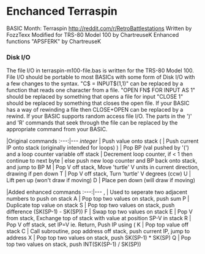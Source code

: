 # Enchanced Terraspin
BASIC Month: Terraspin
<http://reddit.com/r/RetroBattlestations>
Written by FozzTexx
Modified for TRS-80 Model 100 by ChartreuseK
Enhanced functions "APSFERK" by ChartreuseK

### Disk I/O
The file I/O in terraspin-m100-file.bas is written for the TRS-80 Model 100.
File I/O should be portable to most BASICs with some form of Disk I/O with a few changes to the syntax.
"C$ = INPUT$(1,1)" can be replaced by a function that reads one character from a file. 
"OPEN FN$ FOR INPUT AS 1" should be replaced by something that opens a file for input
"CLOSE 1" should be replaced by something that closes the open file.
If your BASIC has a way of rewinding a file then CLOSE+OPEN can be replaced by a rewind. 
If your BASIC supports random access file I/O. The parts in the ')' and 'R' commands that seek through the file can be replaced by the appropriate command from your BASIC.



   |Original commands
:---:|---
*integer* | Push value onto stack
(	| 	Push current IP onto stack (originally intended for loops)
)   |   Pop BP (val pushed by '(') and a loop counter variable off stack
	|   Decrement loop counter, if < 1 then continue to next byte
	|   else push new loop counter and BP back onto stack, and jump to BP
M	|   Pop V off stack, Move 'turtle' V units in current direction, drawing if pen down
T	|   Pop V off stack, Turn 'turtle' V degrees (ccw)
U	|   Lift pen up (won't draw if moving)
D	|   Place pen down (will draw if moving)


   |Added enhanced commands
:---:|---
,	| 	Used to seperate two adjacent numbers to push on stack
A   |   Pop top two values on stack, push sum
P	|	Duplicate top value on stack
S	| 	Pop top two values on stack, push difference (SK(SP-1) - SK(SP))
F	|	Swap top two values on stack
E	|	Pop V from stack, Exchange top of stack with value at position SP-V in stack
R	|	Pop V off stack, set IP=V ie. Return, Push IP using (
K	| 	Pop top value off stack
C   |   Call subroutine, pop address off stack, push current IP, jump to address
X   |   Pop top two values on stack, push SK(SP-1) * SK(SP)
Q   |   Pop top two values on stack, push INT(SK(SP-1) / SK(SP))


